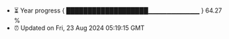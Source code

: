 - ⏳ Year progress { ███████████████████▁▁▁▁▁▁▁▁▁▁▁ } 64.27 %
- ⏰ Updated on Fri, 23 Aug 2024 05:19:15 GMT

